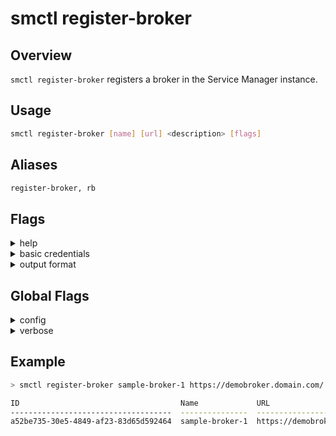 # smctl register-broker

## Overview
`smctl register-broker` registers a broker in the Service Manager instance.

## Usage
```bash
smctl register-broker [name] [url] <description> [flags]
```

## Aliases
```bash
register-broker, rb 
```

## Flags
<details>
  <summary>help</summary>
  <p>
    <code>--help</code> (alias: <code>-h</code>)
  </p>
  <p>
    Help for <i>register-broker</i> command. 
  </p>
</details>
<details>
  <summary>basic credentials</summary>
  <p>
    <code>--basic</code> (alias: <code>-b</code>)
  </p>
  <p>
    Sets the username and password for basic authentication. Format is <i>&lt;username:passowrd&gt;</i>
  </p>
</details>
<details>
  <summary>output format</summary>
  <p>
    <code>--output</code> (alias: <code>-o</code>)
  </p>
  <p>
    Output format of the command. Possible opitons: <i>json, yaml, text</i>
  </p>
</details>

## Global Flags
<details>
  <summary>config</summary>
  <p>
    <code>--config</code> 
  </p>
  <p>
    Set the path for the <b>smctl</b> <i>config.json</i> file (default is <i>$HOME/.sm/config.json</i>)
  </p>
</details>
<details>
  <summary>verbose</summary>
  <p>
    <code>--verbose</code> (alias: <code>-v</code>)
  </p>
  <p>
    Use verbose mode.
  </p>
</details>

## Example
```bash
> smctl register-broker sample-broker-1 https://demobroker.domain.com/ "Service broker providing some valuable services" -b user:pass

ID                                    Name             URL                             Description                                      Created               Updated               
------------------------------------  ---------------  ------------------------------  -----------------------------------------------  --------------------  --------------------  
a52be735-30e5-4849-af23-83d65d592464  sample-broker-1  https://demobroker.domain.com/  Service broker providing some valuable services  2018-06-22T13:04:19Z  2018-06-22T13:04:19Z
```